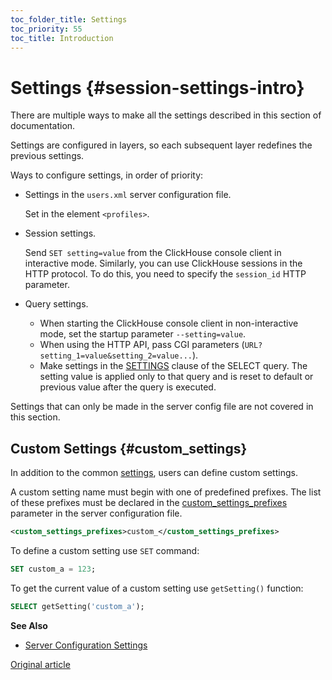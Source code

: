 ```yaml
---
toc_folder_title: Settings
toc_priority: 55
toc_title: Introduction
---
```


# Settings {#session-settings-intro}

There are multiple ways to make all the settings described in this section of documentation.

Settings are configured in layers, so each subsequent layer redefines the previous settings.

Ways to configure settings, in order of priority:

-   Settings in the `users.xml` server configuration file.

    Set in the element `<profiles>`.

-   Session settings.

    Send `SET setting=value` from the ClickHouse console client in interactive mode.
    Similarly, you can use ClickHouse sessions in the HTTP protocol. To do this, you need to specify the `session_id` HTTP parameter.

-   Query settings.

    -   When starting the ClickHouse console client in non-interactive mode, set the startup parameter `--setting=value`.
    -   When using the HTTP API, pass CGI parameters (`URL?setting_1=value&setting_2=value...`).
    -   Make settings in the [SETTINGS](../../sql-reference/statements/select/index.md#settings-in-select) clause of the SELECT query. The setting value is applied only to that query and is reset to default or previous value after the query is executed.

Settings that can only be made in the server config file are not covered in this section.

## Custom Settings {#custom_settings}

In addition to the common [settings](../../operations/settings/settings.md), users can define custom settings.

A custom setting name must begin with one of predefined prefixes. The list of these prefixes must be declared in the [custom_settings_prefixes](../../operations/server-configuration-parameters/settings.md#custom_settings_prefixes) parameter in the server configuration file.

```xml
<custom_settings_prefixes>custom_</custom_settings_prefixes>
```

To define a custom setting use `SET` command:

```sql
SET custom_a = 123;
```

To get the current value of a custom setting use `getSetting()` function:

```sql
SELECT getSetting('custom_a');
```

**See Also**

-   [Server Configuration Settings](../../operations/server-configuration-parameters/settings.md)

[Original article](https://clickhouse.com/docs/en/operations/settings/) <!--hide-->

